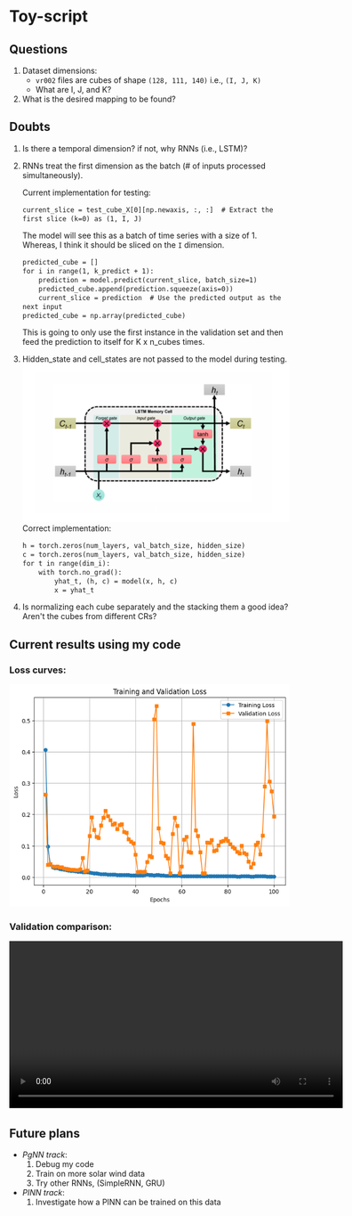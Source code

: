 # Toy-script
## Questions
1. Dataset dimensions:
    - `vr002` files are cubes of shape `(128, 111, 140)` i.e., `(I, J, K)`
    - What are I, J, and K?
2. What is the desired mapping to be found?

## Doubts
1. Is there a temporal dimension? if not, why RNNs (i.e., LSTM)?
2. RNNs treat the first dimension as the batch (# of inputs processed simultaneously).

    Current implementation for testing:
    ```
    current_slice = test_cube_X[0][np.newaxis, :, :]  # Extract the first slice (k=0) as (1, I, J)
    ```
    The model will see this as a batch of time series with a size of 1. Whereas, I think it should be sliced on the `I` dimension.
    ```
    predicted_cube = []
    for i in range(1, k_predict + 1):
        prediction = model.predict(current_slice, batch_size=1)
        predicted_cube.append(prediction.squeeze(axis=0))
        current_slice = prediction  # Use the predicted output as the next input
    predicted_cube = np.array(predicted_cube)
    ```
    This is going to only use the first instance in the validation set and then feed the prediction to itself for K x n_cubes times.

3. Hidden_state and cell_states are not passed to the model during testing.
    <img src="resources/week_4/lstm.webp"/>
    Correct implementation:
    ```
    h = torch.zeros(num_layers, val_batch_size, hidden_size)
    c = torch.zeros(num_layers, val_batch_size, hidden_size)
    for t in range(dim_i):
        with torch.no_grad():
            yhat_t, (h, c) = model(x, h, c)
            x = yhat_t
    ```
    
4. Is normalizing each cube separately and the stacking them a good idea? Aren't the cubes from different CRs?


## Current results using my code

### Loss curves:
<img src="resources/week_4/loss.png"/>

### Validation comparison:
<video controls width="600">
  <source src="resources/week_4/plt.mp4" type="video/mp4">
  Your browser does not support the video tag.
</video>

## Future plans
- *PgNN track*:
    1. Debug my code
    2. Train on more solar wind data
    3. Try other RNNs, (SimpleRNN, GRU)
- *PINN track*:
    1. Investigate how a PINN can be trained on this data